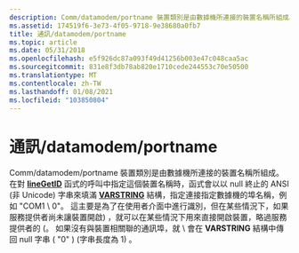 ```yaml
---
description: Comm/datamodem/portname 裝置類別是由數據機所連接的裝置名稱所組成。
ms.assetid: 174519f6-3e73-4f05-9718-9e38680a0fb7
title: 通訊/datamodem/portname
ms.topic: article
ms.date: 05/31/2018
ms.openlocfilehash: e5f926dc87a093f49d41256b003e47c048caa5ac
ms.sourcegitcommit: 831e8f3db78ab820e1710cede244553c70e50500
ms.translationtype: MT
ms.contentlocale: zh-TW
ms.lasthandoff: 01/08/2021
ms.locfileid: "103850804"
---
```

# <a name="commdatamodemportname"></a>通訊/datamodem/portname

Comm/datamodem/portname 裝置類別是由數據機所連接的裝置名稱所組成。 在對 [**lineGetID**](/windows/desktop/api/Tapi/nf-tapi-linegetid) 函式的呼叫中指定這個裝置名稱時，函式會以以 null 終止的 ANSI (非 Unicode) 字串來填滿 [**VARSTRING**](/windows/desktop/api/Tapi/ns-tapi-varstring) 結構，指定連接指定數據機的埠名稱，例如 "COM1 \\ 0"。 這主要是為了在使用者介面中進行識別，但在某些情況下，如果服務提供者尚未讓裝置開啟) ，就可以在某些情況下用來直接開啟裝置，略過服務提供者的 (。 如果沒有與裝置相關聯的通訊埠，就 \\ 會在 **VARSTRING** 結構中傳回 null 字串 ( "0" )  (字串長度為 1) 。

 

 



